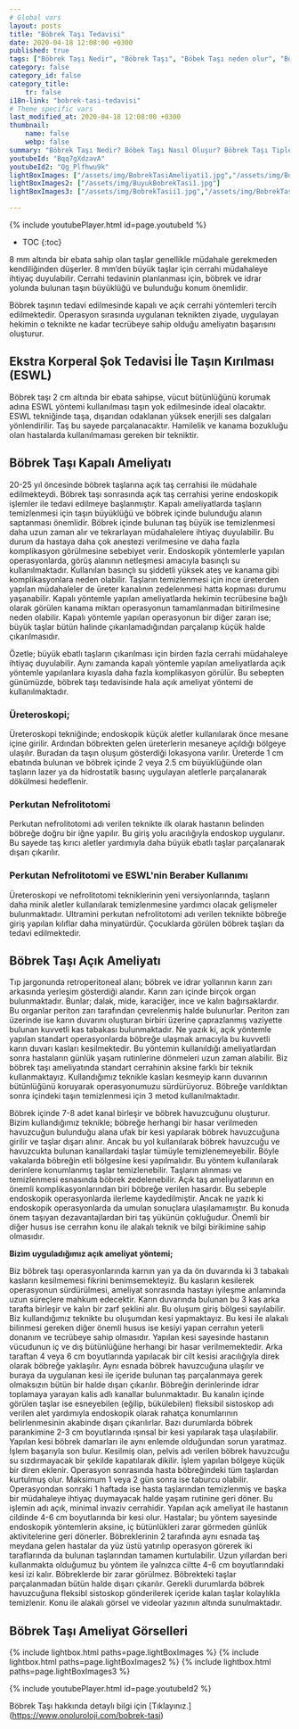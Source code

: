 ```yaml
---
# Global vars
layout: posts
title: "Böbrek Taşı Tedavisi"
date: 2020-04-18 12:08:00 +0300
published: true
tags: ["Böbrek Taşı Nedir", "Böbrek Taşı", "Böbek Taşı neden olur", "Böbrek Taşı Tipi", "Kimlerde Böbrek Taşı Olur", "Böbrek Taşı Belirti", "Böbrek Taşı Teşhis", "Böbrek Taşı Nasıl Önlenir", "Böbrek Taşı Ağrısı", "Böbrek Taşı Tedavisi", "Böbrek taşı açık ameliyat", "Böbrek Taşı Kapalı Ameliyat", "Böbrek nedir", "Böbrek taşı ESWL" , "Üreteroskopi", "Perkutan Nefrolitotomi", "Böbrek taşı önleme"]
category: false
category_id: false
category_title:
    tr: false
i18n-link: "bobrek-tasi-tedavisi"
# Theme specific vars
last_modified_at: 2020-04-18 12:08:00 +0300
thumbnail:
    name: false
    webp: false
summary: "Böbrek Taşı Nedir? Böbek Taşı Nasıl Oluşur? Böbrek Taşı Tipleri Nedir? Kimlerde Böbrek Taşı Olur? Böbrek Taşı Belirtileri Nelerdir? Böbrek Taşı Teşhisi? Böbrek Taşı Nasıl Önlenir? Şiddetli Böbrek Ağrısı Nedir? Böbrek Taşlarının Tedavisi? Böbrek taşı nasıl oluşur? Böbrek Taşlarında Kapalı Ve Açık Ameliyatı. "
youtubeId: "Bqq7gXdzavA"
youtubeId2: "Qg_Plfhwu9k"
lightBoxImages: ["/assets/img/BobrekTasiAmeliyati1.jpg","/assets/img/BobrekTasiAmeliyati2.jpg","/assets/img/BobrekTasiAmeliyati3.jpg"]
lightBoxImages2: ["/assets/img/BuyukBobrekTasi1.jpg"]
lightBoxImages3: ["/assets/img/BobrekTasii1.jpg","/assets/img/BobrekTasiAmeliyati2.jpg","/assets/img/BobrekTasiAmeliyati3.jpg"]

---
```

{% include youtubePlayer.html id=page.youtubeId %}

* TOC
{:toc}

8 mm altında bir ebata sahip olan taşlar genellikle müdahale gerekmeden kendiliğinden düşerler. 8 mm’den büyük taşlar için cerrahi müdahaleye ihtiyaç duyulabilir. Cerrahi tedavinin planlanması için, böbrek ve idrar yolunda bulunan taşın büyüklüğü ve bulunduğu konum önemlidir.

Böbrek taşının tedavi edilmesinde kapalı ve açık cerrahi yöntemleri tercih edilmektedir. Operasyon sırasında uygulanan teknikten ziyade, uygulayan hekimin o teknikte ne kadar tecrübeye sahip olduğu ameliyatın başarısını oluşturur.

## Ekstra Korperal Şok Tedavisi İle Taşın Kırılması (ESWL)

Böbrek taşı 2 cm altında bir ebata sahipse, vücut bütünlüğünü korumak adına ESWL yöntemi kullanılması taşın yok edilmesinde ideal olacaktır. ESWL tekniğinde taşa, dışarıdan odaklanan yüksek enerjili ses dalgaları yönlendirilir. Taş bu sayede parçalanacaktır. Hamilelik ve kanama bozukluğu olan hastalarda kullanılmaması gereken bir tekniktir.

## Böbrek Taşı Kapalı Ameliyatı

20-25 yıl öncesinde böbrek taşlarına açık taş cerrahisi ile müdahale edilmekteydi. Böbrek taşı sonrasında açık taş cerrahisi yerine endoskopik işlemler ile tedavi edilmeye başlanmıştır. Kapalı ameliyatlarda taşların temizlenmesi için taşın büyüklüğü ve böbrek içinde bulunduğu alanın saptanması önemlidir. Böbrek içinde bulunan taş büyük ise temizlenmesi daha uzun zaman alır ve tekrarlayan müdahalelere ihtiyaç duyulabilir. Bu durum da hastaya daha çok anestezi verilmesine ve daha fazla komplikasyon görülmesine sebebiyet verir. Endoskopik yöntemlerle yapılan operasyonlarda, görüş alanının netleşmesi amacıyla basınçlı su kullanılmaktadır. Kullanılan basınçlı su şiddetli yüksek ateş ve kanama gibi komplikasyonlara neden olabilir. Taşların temizlenmesi için ince üreterden yapılan müdahaleler de üreter kanalının zedelenmesi hatta kopması durumu yaşanabilir. Kapalı yöntemle yapılan ameliyatlarda hekimin tecrübesine bağlı olarak görülen kanama miktarı operasyonun tamamlanmadan bitirilmesine neden olabilir. Kapalı yöntemle yapılan operasyonun bir diğer zararı ise; büyük taşlar bütün halinde çıkarılamadığından parçalanıp küçük halde çıkarılmasıdır.

Özetle; büyük ebatlı taşların çıkarılması için birden fazla cerrahi müdahaleye ihtiyaç duyulabilir. Aynı zamanda kapalı yöntemle yapılan ameliyatlarda açık yöntemle yapılanlara kıyasla daha fazla komplikasyon görülür. Bu sebepten günümüzde, böbrek taşı tedavisinde hala açık ameliyat yöntemi de kullanılmaktadır.

### Üreteroskopi;

Üreteroskopi tekniğinde; endoskopik küçük aletler kullanılarak önce mesane içine girilir. Ardından böbrekten gelen üreterlerin mesaneye açıldığı bölgeye ulaşılır. Buradan da taşın oluşum gösterdiği lokasyona varılır. Üreterde 1 cm ebatında bulunan ve böbrek içinde 2 veya 2.5 cm büyüklüğünde olan taşların lazer ya da hidrostatik basınç uygulayan aletlerle parçalanarak dökülmesi hedeflenir.

### Perkutan Nefrolitotomi

Perkutan nefrolitotomi adı verilen teknikte ilk olarak hastanın belinden böbreğe doğru bir iğne yapılır. Bu giriş yolu aracılığıyla endoskop uygulanır. Bu sayede taş kırıcı aletler yardımıyla daha büyük ebatlı taşlar parçalanarak dışarı çıkarılır.

### Perkutan Nefrolitotomi ve ESWL'nin Beraber Kullanımı

Üreteroskopi ve nefrolitotomi tekniklerinin yeni versiyonlarında, taşların daha minik aletler kullanılarak temizlenmesine yardımcı olacak gelişmeler bulunmaktadır. Ultramini perkutan nefrolitotomi adı verilen teknikte böbreğe giriş yapılan kılıflar daha minyatürdür. Çocuklarda görülen böbrek taşları da tedavi edilmektedir.

## Böbrek Taşı Açık Ameliyatı

Tıp jargonunda retroperitoneal alanı; böbrek ve idrar yollarının karın zarı arkasında yerleşim gösterdiği alandır. Karın zarı içinde birçok organ bulunmaktadır. Bunlar; dalak, mide, karaciğer, ince ve kalın bağırsaklardır. Bu organlar periton zarı tarafından çevrelenmiş halde bulunurlar. Periton zarı üzerinde ise karın duvarını oluşturan birbiri üzerine çaprazlanmış vaziyette bulunan kuvvetli kas tabakası bulunmaktadır. Ne yazık ki, açık yöntemle yapılan standart operasyonlarda böbreğe ulaşmak amacıyla bu kuvvetli karın duvarı kasları kesilmektedir. Bu yöntemin kullanıldığı ameliyatlardan sonra hastaların günlük yaşam rutinlerine dönmeleri uzun zaman alabilir. Biz böbrek taşı ameliyatında standart cerrahinin aksine farklı bir teknik kullanmaktayız. Kullandığımız teknikle kasları kesmeyip karın duvarının bütünlüğünü koruyarak operasyonumuzu sürdürüyoruz.  Böbreğe varıldıktan sonra içindeki taşın temizlenmesi için 3 metod kullanılmaktadır.

Böbrek içinde 7-8 adet kanal birleşir ve böbrek havuzcuğunu oluşturur. Bizim kullandığımız teknikle; böbreğe herhangi bir hasar verilmeden havuzcuğun bulunduğu alana ufak bir kesi yapılarak böbrek havuzcuğuna girilir ve taşlar dışarı alınır. Ancak bu yol kullanılarak böbrek havuzcuğu ve havuzcukta bulunan kanallardaki taşlar tümüyle temizlenemeyebilir. Böyle vakalarda böbreğin etli bölgesine kesi yapılmalıdır. Bu yöntem kullanılarak derinlere konumlanmış taşlar temizlenebilir. Taşların alınması ve temizlenmesi esnasında böbrek zedelenebilir. Açık taş ameliyatlarının en önemli komplikasyonlarından biri böbreğe verilen hasardır. Bu sebeple endoskopik operasyonlarda ilerleme kaydedilmiştir. Ancak ne yazık ki endoskopik operasyonlarda da umulan sonuçlara ulaşılamamıştır. Bu konuda önem taşıyan dezavantajlardan biri taş yükünün çokluğudur. Önemli bir diğer husus ise cerrahın konu ile alakalı teknik ve bilgi birikimine sahip olmasıdır.

**Bizim uyguladığımız açık ameliyat yöntemi;**

Biz böbrek taşı operasyonlarında karnın yan ya da ön duvarında ki 3 tabakalı kasların kesilmemesi fikrini benimsemekteyiz. Bu kasların kesilerek operasyonun sürdürülmesi,  ameliyat sonrasında hastayı iyileşme anlamında uzun süreçlere mahkum edecektir. Karın duvarında bulunan bu 3 kas arka tarafta birleşir ve kalın bir zarf şeklini alır. Bu oluşum giriş bölgesi sayılabilir. Biz kullandığımız teknikte bu oluşumdan kesi yapmaktayız. Bu kesi ile alakalı bilinmesi gereken diğer önemli husus ise kesiyi yapan cerrahın yeterli donanım ve tecrübeye sahip olmasıdır. Yapılan kesi sayesinde hastanın vücudunun iç ve dış bütünlüğüne herhangi bir hasar verilmemektedir. Arka taraftan 4 veya 6 cm boyutlarında yapılacak bir cilt kesisi aracılığıyla direk olarak böbreğe yaklaşılır. Aynı esnada böbrek havuzcuğuna ulaşılır ve buraya da uygulanan kesi ile içeride bulunan taş parçalanmaya gerek olmaksızın bütün bir halde dışarı çıkarılır. Böbreğin derinlerinde idrar toplamaya yarayan kalis adlı kanallar bulunmaktadır. Bu kanalın içinde görülen taşlar ise esneyebilen (eğilip, bükülebilen) fleksibil sistoskop adı verilen alet yardımıyla endoskopik olarak rahatça konumlarının belirlenmesinin akabinde dışarı çıkarılırlar.  Bazı durumlarda böbrek parankimine 2-3 cm boyutlarında ışınsal bir kesi yapılarak taşa ulaşılabilir. Yapılan kesi böbrek damarları ile aynı enlemde olduğundan sorun yaratmaz. İşlem başarıyla son bulur. Kesilmiş olan, pelvis adı verilen böbrek havuzcuğu su sızdırmayacak bir şekilde kapatılarak dikilir. İşlem yapılan bölgeye küçük bir diren eklenir. Operasyon sonrasında hasta böbreğindeki tüm taşlardan kurtulmuş olur. Maksimum 1 veya 2 gün sonra ise taburcu olabilir. Operasyondan sonraki 1 haftada ise hasta taşlarından temizlenmiş ve başka bir müdahaleye ihtiyaç duymayacak halde yaşam rutinine geri döner. Bu işlemin adı açık, minimal invaziv cerrahidir. Yapılan açık ameliyat ile hastanın cildinde 4-6 cm boyutlarında bir kesi olur. Hastalar; bu yöntem sayesinde endoskopik yöntemlerin aksine, iç bütünlükleri zarar görmeden günlük aktivitelerine geri dönerler. Böbreklerinin 2 tarafında aynı esnada taş meydana gelen hastalar da yüz üstü yatırılıp operasyon görerek iki taraflarında da bulunan taşlarından tamamen kurtulabilir.
Uzun yıllardan beri kullanmakta olduğumuz bu yöntem ile yalnızca ciltte 4-6 cm boyutlarındaki kesi izi kalır. Böbreklerde bir zarar görülmez. Böbrekteki taşlar parçalanmadan bütün halde dışarı çıkarılır. Gerekli durumlarda böbrek havuzcuğuna fleksibl sistoskop gönderilerek içeride kalan taşlar kolaylıkla temizlenir. Konu ile alakalı görsel ve videolar yazının altında sunulmaktadır.


## Böbrek Taşı Ameliyat Görselleri

{% include lightbox.html paths=page.lightBoxImages %}
{% include lightbox.html paths=page.lightBoxImages2 %}
{% include lightbox.html paths=page.lightBoxImages3 %}

{% include youtubePlayer.html id=page.youtubeId2 %}


Böbrek Taşı hakkında detaylı bilgi için [Tıklayınız.] (https://www.onoluroloji.com/bobrek-tasi)
